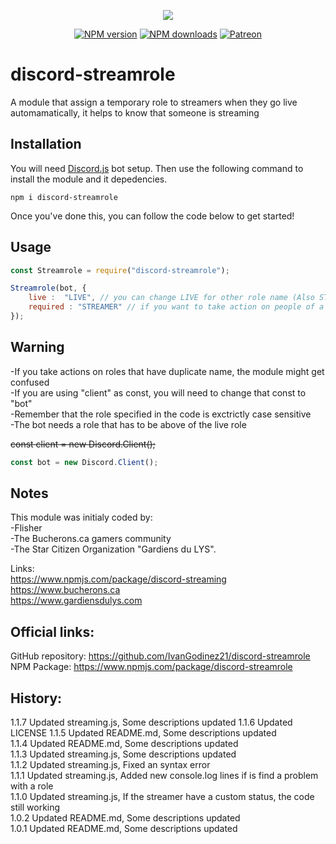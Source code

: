 <p align="center"><a href="https://nodei.co/npm/discord-streamrole/"><img src="https://nodei.co/npm/discord-streamrole.png"></a></p>
<p align="center">
<a href="https://www.npmjs.com/package/discord-streamrole"><img src="https://img.shields.io/npm/v/discord-streamrole.svg?maxAge=3600" alt="NPM version" /></a>
<a href="https://www.npmjs.com/package/discord-streamrole"><img src="https://img.shields.io/npm/dt/discord-streamrole.svg?maxAge=3600" alt="NPM downloads" /></a>
<a href="https://www.patreon.com/iVan21"><img src="https://img.shields.io/badge/donate-patreon-F96854.svg" alt="Patreon" /></a>
</p>

# discord-streamrole
A module that assign a temporary role to streamers when they go live automamatically, it helps to know that someone is streaming

## Installation
You will need [Discord.js](https://discord.js.org/#/) bot setup.
Then use the following command to install the module and it depedencies.

```
npm i discord-streamrole
``` 

Once you've done this, you can follow the code below to get started!

## Usage
```js
const Streamrole = require("discord-streamrole");

Streamrole(bot, {
	live :  "LIVE", // you can change LIVE for other role name (Also STREAMER in the next line)
	required : "STREAMER" // if you want to take action on people of a specific role (remember  adding the comma after "LIVE")
});
```

## Warning
-If you take actions on roles that have duplicate name, the module might get confused   
-If you are using "client" as const, you will need to change that const to "bot"   
-Remember that the role specified in the code is exctrictly case sensitive   
-The bot needs a role that has to be above of the live role

~~const client = new Discord.Client();~~
```js
const bot = new Discord.Client();
```

## Notes
This module was initialy coded by:  
-Flisher   
-The Bucherons.ca gamers community   
-The Star Citizen Organization "Gardiens du LYS".   
  
Links:  
https://www.npmjs.com/package/discord-streaming   
https://www.bucherons.ca   
https://www.gardiensdulys.com   

## Official links:
GitHub repository: https://github.com/IvanGodinez21/discord-streamrole   
NPM Package: https://www.npmjs.com/package/discord-streamrole   


## History:  
1.1.7 Updated streaming.js, Some descriptions updated
1.1.6 Updated LICENSE
1.1.5 Updated README.md, Some descriptions updated   
1.1.4 Updated README.md, Some descriptions updated   
1.1.3 Updated streaming.js, Some descriptions updated   
1.1.2 Updated streaming.js, Fixed an syntax error   
1.1.1 Updated streaming.js, Added new console.log lines if is find a problem with a role   
1.1.0 Updated streaming.js, If the streamer have a custom status, the code still working   
1.0.2 Updated README.md, Some descriptions updated   
1.0.1 Updated README.md, Some descriptions updated   